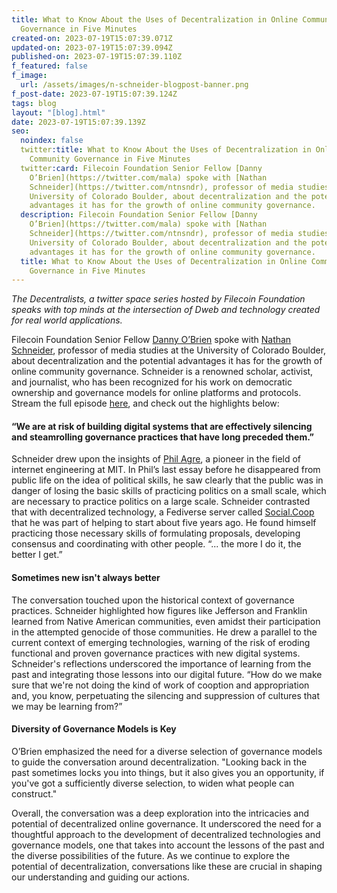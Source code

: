 ```yaml
---
title: What to Know About the Uses of Decentralization in Online Community
  Governance in Five Minutes
created-on: 2023-07-19T15:07:39.071Z
updated-on: 2023-07-19T15:07:39.094Z
published-on: 2023-07-19T15:07:39.110Z
f_featured: false
f_image:
  url: /assets/images/n-schneider-blogpost-banner.png
f_post-date: 2023-07-19T15:07:39.124Z
tags: blog
layout: "[blog].html"
date: 2023-07-19T15:07:39.139Z
seo:
  noindex: false
  twitter:title: What to Know About the Uses of Decentralization in Online
    Community Governance in Five Minutes
  twitter:card: Filecoin Foundation Senior Fellow [Danny
    O’Brien](https://twitter.com/mala) spoke with [Nathan
    Schneider](https://twitter.com/ntnsndr), professor of media studies at the
    University of Colorado Boulder, about decentralization and the potential
    advantages it has for the growth of online community governance.
  description: Filecoin Foundation Senior Fellow [Danny
    O’Brien](https://twitter.com/mala) spoke with [Nathan
    Schneider](https://twitter.com/ntnsndr), professor of media studies at the
    University of Colorado Boulder, about decentralization and the potential
    advantages it has for the growth of online community governance.
  title: What to Know About the Uses of Decentralization in Online Community
    Governance in Five Minutes
---
```

*The Decentralists, a twitter space series hosted by Filecoin Foundation speaks with top minds at the intersection of Dweb and technology created for real world applications.*



Filecoin Foundation Senior Fellow [Danny O’Brien](https://twitter.com/mala) spoke with [Nathan Schneider](https://twitter.com/ntnsndr), professor of media studies at the University of Colorado Boulder, about decentralization and the potential advantages it has for the growth of online community governance. Schneider is a renowned scholar, activist, and journalist, who has been recognized for his work on democratic ownership and governance models for online platforms and protocols. Stream the full episode [here](https://twitter.com/FilFoundation/status/1636035589874110465?s=20), and check out the highlights below:

#### **“We are at risk of building digital systems that are effectively silencing and steamrolling governance practices that have long preceded them.”**

Schneider drew upon the insights of [Phil Agre](https://www.washingtonpost.com/technology/2021/08/12/philip-agre-ai-disappeared/), a pioneer in the field of internet engineering at MIT. In Phil’s last essay before he disappeared from public life on the idea of political skills, he saw clearly that the public was in danger of losing the basic skills of practicing politics on a small scale, which are necessary to practice politics on a large scale. Schneider contrasted that with decentralized technology, a Fediverse server called [Social.Coop](https://social.coop/) that he was part of helping to start about five years ago. He found himself practicing those necessary skills of formulating proposals, developing consensus and coordinating with other people. “... the more I do it, the better I get.”

#### Sometimes new isn't always better

The conversation touched upon the historical context of governance practices. Schneider highlighted how figures like Jefferson and Franklin learned from Native American communities, even amidst their participation in the attempted genocide of those communities. He drew a parallel to the current context of emerging technologies, warning of the risk of eroding functional and proven governance practices with new digital systems. Schneider's reflections underscored the importance of learning from the past and integrating those lessons into our digital future. “How do we make sure that we're not doing the kind of work of cooption and appropriation and, you know, perpetuating the silencing and suppression of cultures that we may be learning from?”

#### Diversity of Governance Models is Key

O’Brien emphasized the need for a diverse selection of governance models to guide the conversation around decentralization. "Looking back in the past sometimes locks you into things, but it also gives you an opportunity, if you've got a sufficiently diverse selection, to widen what people can construct."



Overall, the conversation was a deep exploration into the intricacies and potential of decentralized online governance. It underscored the need for a thoughtful approach to the development of decentralized technologies and governance models, one that takes into account the lessons of the past and the diverse possibilities of the future. As we continue to explore the potential of decentralization, conversations like these are crucial in shaping our understanding and guiding our actions.